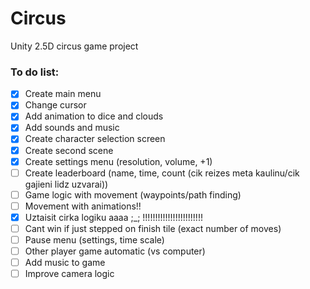 # Circus
Unity 2.5D circus game project

### To do list:
- [x] Create main menu
- [x] Change cursor
- [x] Add animation to dice and clouds
- [x] Add sounds and music
- [x] Create character selection screen
- [x] Create second scene
- [x] Create settings menu (resolution, volume, +1)
- [ ] Create leaderboard (name, time, count (cik reizes meta kaulinu/cik gajieni lidz uzvarai))
- [ ] Game logic with movement (waypoints/path finding)
- [ ] Movement with animations!!
- [x] Uztaisit cirka logiku aaaa ;_; !!!!!!!!!!!!!!!!!!!!!!!!
- [ ] Cant win if just stepped on finish tile (exact number of moves)
- [ ] Pause menu (settings, time scale)
- [ ] Other player game automatic (vs computer)
- [ ] Add music to game
- [ ] Improve camera logic